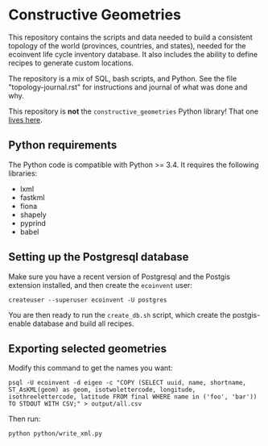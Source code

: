 # Constructive Geometries #

This repository contains the scripts and data needed to build a consistent topology of the world (provinces, countries, and states), needed for the ecoinvent life cycle inventory database. It also includes the ability to define recipes to generate custom locations.

The repository is a mix of SQL, bash scripts, and Python. See the file "topology-journal.rst" for instructions and journal of what was done and why.

This repository is **not** the `constructive_geometries` Python library! That one [lives here](https://github.com/cmutel/constructive_geometries).

## Python requirements

The Python code is compatible with Python >= 3.4. It requires the following libraries:

* lxml
* fastkml
* fiona
* shapely
* pyprind
* babel

## Setting up the Postgresql database

Make sure you have a recent version of Postgresql and the Postgis extension installed, and then create the `ecoinvent` user:

    createuser --superuser ecoinvent -U postgres

You are then ready to run the `create_db.sh` script, which create the postgis-enable database and build all recipes.

## Exporting selected geometries

Modify this command to get the names you want:

    psql -U ecoinvent -d eigeo -c "COPY (SELECT uuid, name, shortname, ST_AsKML(geom) as geom, isotwolettercode, longitude, isothreelettercode, latitude FROM final WHERE name in ('foo', 'bar')) TO STDOUT WITH CSV;" > output/all.csv

Then run:

    python python/write_xml.py
